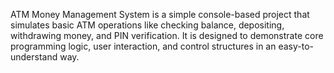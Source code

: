 ATM Money Management System is a simple console-based project that simulates basic ATM operations like checking balance, depositing, withdrawing money, and PIN verification. It is designed to demonstrate core programming logic, user interaction, and control structures in an easy-to-understand way.
